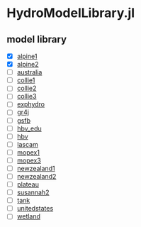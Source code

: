# HydroModelLibrary.jl
 
## model library

- [X] [alpine1](src/models/alpine1.jl)
- [X] [alpine2](src/models/alpine2.jl)
- [ ] [australia](src/models/australia.jl)
- [ ] [collie1](src/models/collie1.jl)
- [ ] [collie2](src/models/collie2.jl)
- [ ] [collie3](src/models/collie3.jl)
- [ ] [exphydro](src/models/exphydro.jl)
- [ ] [gr4j](src/models/gr4j.jl)
- [ ] [gsfb](src/models/gsfb.jl)
- [ ] [hbv_edu](src/models/hbv_edu.jl)
- [ ] [hbv](src/models/hbv.jl)
- [ ] [lascam](src/models/lascam.jl)
- [ ] [mopex1](src/models/mopex1.jl)
- [ ] [mopex3](src/models/mopex3.jl)
- [ ] [newzealand1](src/models/newzealand1.jl)
- [ ] [newzealand2](src/models/newzealand2.jl)
- [ ] [plateau](src/models/plateau.jl)
- [ ] [susannah2](src/models/susannah2.jl)
- [ ] [tank](src/models/tank.jl)
- [ ] [unitedstates](src/models/unitedstates.jl)
- [ ] [wetland](src/models/wetland.jl)
